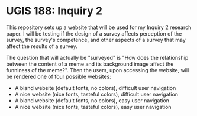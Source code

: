 UGIS 188: Inquiry 2
===================

This repository sets up a website that will be used for my Inquiry 2 research paper. I will be testing if the design of a survey affects perception of the survey, the survey's competence, and other aspects of a survey that may affect the results of a survey.

The question that will actually be "surveyed" is "How does the relationship between the content of a meme and its background image affect the funniness of the meme?". Then the users, upon accessing the website, will be rendered one of four possible websites:

- A bland website (default fonts, no colors), difficult user navigation
- A nice website (nice fonts, tasteful colors), difficult user navigation
- A bland website (default fonts, no colors), easy user navigation
- A nice website (nice fonts, tasteful colors), easy user navigation
